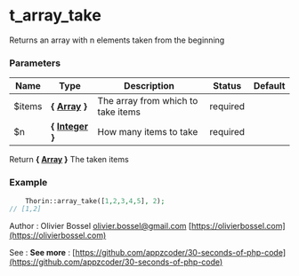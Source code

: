 # t_array_take

Returns an array with n elements taken from the beginning


### Parameters
Name  |  Type  |  Description  |  Status  |  Default
------------  |  ------------  |  ------------  |  ------------  |  ------------
$items  |  **{ [Array](http://php.net/manual/en/language.types.array.php) }**  |  The array from which to take items  |  required  |
$n  |  **{ [Integer](http://php.net/manual/en/language.types.integer.php) }**  |  How many items to take  |  required  |

Return **{ [Array](http://php.net/manual/en/language.types.array.php) }** The taken items

### Example
```php
	Thorin::array_take([1,2,3,4,5], 2);
// [1,2]
```
Author : Olivier Bossel [olivier.bossel@gmail.com](mailto:olivier.bossel@gmail.com) [https://olivierbossel.com](https://olivierbossel.com)

See : **See more** : [https://github.com/appzcoder/30-seconds-of-php-code](https://github.com/appzcoder/30-seconds-of-php-code)